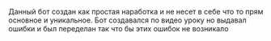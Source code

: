 Данный бот создан как простая наработка и не несет в себе что то прям основное и уникальное. Бот создавался по видео уроку но выдавал ошибки и был переделан так что бы этих ошибок не возникало

